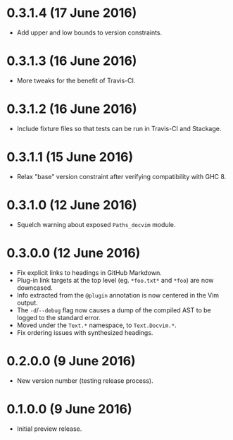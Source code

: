 # 0.3.1.4 (17 June 2016)

- Add upper and low bounds to version constraints.

# 0.3.1.3 (16 June 2016)

- More tweaks for the benefit of Travis-CI.

# 0.3.1.2 (16 June 2016)

- Include fixture files so that tests can be run in Travis-CI and Stackage.

# 0.3.1.1 (15 June 2016)

- Relax "base" version constraint after verifying compatibility with GHC 8.

# 0.3.1.0 (12 June 2016)

- Squelch warning about exposed `Paths_docvim` module.

# 0.3.0.0 (12 June 2016)

- Fix explicit links to headings in GitHub Markdown.
- Plug-in link targets  at the top level (eg. `*foo.txt*` and `*foo`) are now downcased.
- Info extracted from the `@plugin` annotation is now centered in the Vim output.
- The `-d`/`--debug` flag now causes a dump of the compiled AST to be logged to the standard error.
- Moved under the `Text.*` namespace, to `Text.Docvim.*`.
- Fix ordering issues with synthesized headings.

# 0.2.0.0 (9 June 2016)

- New version number (testing release process).

# 0.1.0.0 (9 June 2016)

- Initial preview release.
